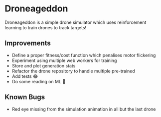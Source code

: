 # Droneageddon

Droneageddon is a simple drone simulator which uses reinforcement learning to
train drones to track targets!

## Improvements
 - Define a proper fitness/cost function which penalises motor flickering
 - Experiment using multiple web workers for training
 - Store and plot generation stats
 - Refactor the drone repository to handle multiple pre-trained
 - Add tests 😂
 - Do some reading on ML 🤣

## Known Bugs
 - Red eye missing from the simulation animation in all but the last drone
